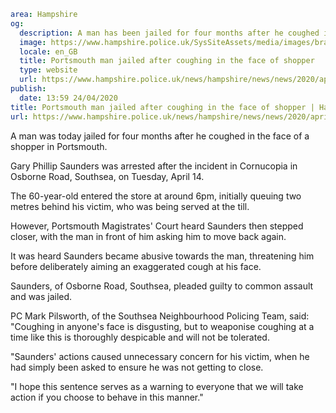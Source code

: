 ```yaml
area: Hampshire
og:
  description: A man has been jailed for four months after he coughed in the face of a shopper in Portsmouth on April 14.
  image: https://www.hampshire.police.uk/SysSiteAssets/media/images/brand/hampshire/open-graph/hc-soh-300x600px.png?crop=(15,0,585,300)&amp;w=600&amp;h=300&amp;scale=both
  locale: en_GB
  title: Portsmouth man jailed after coughing in the face of shopper
  type: website
  url: https://www.hampshire.police.uk/news/hampshire/news/news/2020/april/portsmouth-man-jailed-after-coughing-in-the-face-of-shopper/
publish:
  date: 13:59 24/04/2020
title: Portsmouth man jailed after coughing in the face of shopper | Hampshire Constabulary
url: https://www.hampshire.police.uk/news/hampshire/news/news/2020/april/portsmouth-man-jailed-after-coughing-in-the-face-of-shopper/
```

A man was today jailed for four months after he coughed in the face of a shopper in Portsmouth.

Gary Phillip Saunders was arrested after the incident in Cornucopia in Osborne Road, Southsea, on Tuesday, April 14.

The 60-year-old entered the store at around 6pm, initially queuing two metres behind his victim, who was being served at the till.

However, Portsmouth Magistrates' Court heard Saunders then stepped closer, with the man in front of him asking him to move back again.

It was heard Saunders became abusive towards the man, threatening him before deliberately aiming an exaggerated cough at his face.

Saunders, of Osborne Road, Southsea, pleaded guilty to common assault and was jailed.

PC Mark Pilsworth, of the Southsea Neighbourhood Policing Team, said: "Coughing in anyone's face is disgusting, but to weaponise coughing at a time like this is thoroughly despicable and will not be tolerated.

"Saunders' actions caused unnecessary concern for his victim, when he had simply been asked to ensure he was not getting to close.

"I hope this sentence serves as a warning to everyone that we will take action if you choose to behave in this manner."
